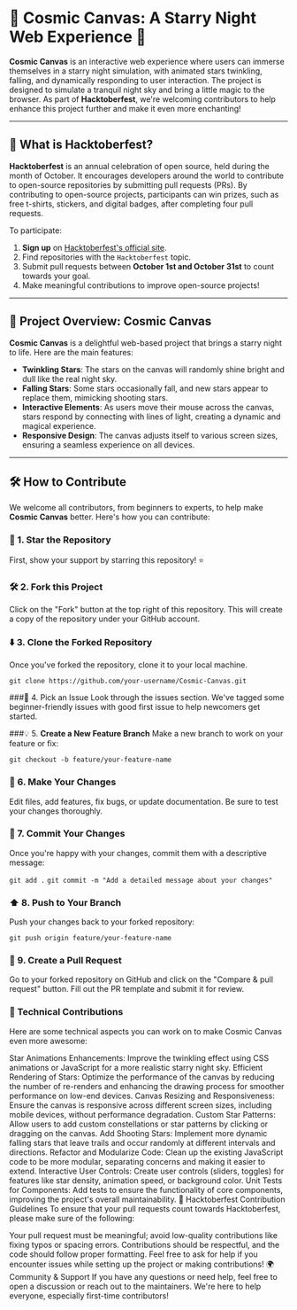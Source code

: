 # 🌟 **Cosmic Canvas**: A Starry Night Web Experience 🌌

**Cosmic Canvas** is an interactive web experience where users can immerse themselves in a starry night simulation, with animated stars twinkling, falling, and dynamically responding to user interaction. The project is designed to simulate a tranquil night sky and bring a little magic to the browser. As part of **Hacktoberfest**, we're welcoming contributors to help enhance this project further and make it even more enchanting!

---

## 🚀 What is Hacktoberfest?

**Hacktoberfest** is an annual celebration of open source, held during the month of October. It encourages developers around the world to contribute to open-source repositories by submitting pull requests (PRs). By contributing to open-source projects, participants can win prizes, such as free t-shirts, stickers, and digital badges, after completing four pull requests.

To participate:

1. **Sign up** on [Hacktoberfest's official site](https://hacktoberfest.com).
2. Find repositories with the `Hacktoberfest` topic.
3. Submit pull requests between **October 1st and October 31st** to count towards your goal.
4. Make meaningful contributions to improve open-source projects!

---

## 🌌 Project Overview: Cosmic Canvas

**Cosmic Canvas** is a delightful web-based project that brings a starry night to life. Here are the main features:

- **Twinkling Stars**: The stars on the canvas will randomly shine bright and dull like the real night sky.
- **Falling Stars**: Some stars occasionally fall, and new stars appear to replace them, mimicking shooting stars.
- **Interactive Elements**: As users move their mouse across the canvas, stars respond by connecting with lines of light, creating a dynamic and magical experience.
- **Responsive Design**: The canvas adjusts itself to various screen sizes, ensuring a seamless experience on all devices.

---

## 🛠️ How to Contribute

We welcome all contributors, from beginners to experts, to help make **Cosmic Canvas** better. Here's how you can contribute:

### 🌟 1. **Star the Repository**

First, show your support by starring this repository! ⭐️

### 🛠️ 2. **Fork this Project**

Click on the "Fork" button at the top right of this repository. This will create a copy of the repository under your GitHub account.

### ⬇️ 3. **Clone the Forked Repository**

Once you've forked the repository, clone it to your local machine.

`git clone https://github.com/your-username/Cosmic-Canvas.git`


###🎨 4. Pick an Issue
Look through the issues section. We've tagged some beginner-friendly issues with good first issue to help newcomers get started.

###💡 5. **Create a New Feature Branch**
Make a new branch to work on your feature or fix:

`git checkout -b feature/your-feature-name`

### 📝 6. **Make Your Changes**
Edit files, add features, fix bugs, or update documentation. Be sure to test your changes thoroughly.

### 🔄 7. **Commit Your Changes**
Once you're happy with your changes, commit them with a descriptive message:

`git add .`
`git commit -m "Add a detailed message about your changes"`
### ⬆️ 8. **Push to Your Branch**
Push your changes back to your forked repository:

`git push origin feature/your-feature-name`
### 🔔 9. **Create a Pull Request**
Go to your forked repository on GitHub and click on the "Compare & pull request" button. Fill out the PR template and submit it for review.

### 🔧 Technical Contributions
Here are some technical aspects you can work on to make Cosmic Canvas even more awesome:

Star Animations Enhancements: Improve the twinkling effect using CSS animations or JavaScript for a more realistic starry night sky.
Efficient Rendering of Stars: Optimize the performance of the canvas by reducing the number of re-renders and enhancing the drawing process for smoother performance on low-end devices.
Canvas Resizing and Responsiveness: Ensure the canvas is responsive across different screen sizes, including mobile devices, without performance degradation.
Custom Star Patterns: Allow users to add custom constellations or star patterns by clicking or dragging on the canvas.
Add Shooting Stars: Implement more dynamic falling stars that leave trails and occur randomly at different intervals and directions.
Refactor and Modularize Code: Clean up the existing JavaScript code to be more modular, separating concerns and making it easier to extend.
Interactive User Controls: Create user controls (sliders, toggles) for features like star density, animation speed, or background color.
Unit Tests for Components: Add tests to ensure the functionality of core components, improving the project's overall maintainability.
🌟 Hacktoberfest Contribution Guidelines
To ensure that your pull requests count towards Hacktoberfest, please make sure of the following:

Your pull request must be meaningful; avoid low-quality contributions like fixing typos or spacing errors.
Contributions should be respectful, and the code should follow proper formatting.
Feel free to ask for help if you encounter issues while setting up the project or making contributions!
🌍 Community & Support
If you have any questions or need help, feel free to open a discussion or reach out to the maintainers. We're here to help everyone, especially first-time contributors!

